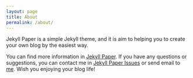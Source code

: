```yaml
---
layout: page
title: About
permalink: /about/
---
```


Jekyll Paper is a simple Jekyll theme, and it is aim to helping you to create your own blog by the easiest way.

You can find more information in [Jekyll Paper][jekyll-paper]. If you have any questions or suggestions, you can contact me in [Jekyll Paper Issues][jekyll-paper-issues] or send email to [me](mailto:i@ghosind.com). Wish you enjoying your blog life!

[jekyll-paper]: https://github.com/ghosind/Jekyll-Paper
[jekyll-paper-issues]: https://github.com/ghosind/Jekyll-Paper/issues
